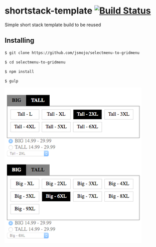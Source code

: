 # shortstack-template   [![Build Status](https://travis-ci.org/jsmojo/selectmenu-to-gridmenu.svg?branch=master)](https://travis-ci.org/jsmojo/selectmenu-to-gridmenu)

Simple short stack template build to be reused

## Installing

```
$ git clone https://github.com/jsmojo/selectmenu-to-gridmenu
```

```
$ cd selectmenu-to-gridmenu
```

```
$ npm install 
```

```
$ gulp
```

![alt tag](https://github.com/jsmojo/selectmenu-to-gridmenu/blob/master/demo.jpg)
